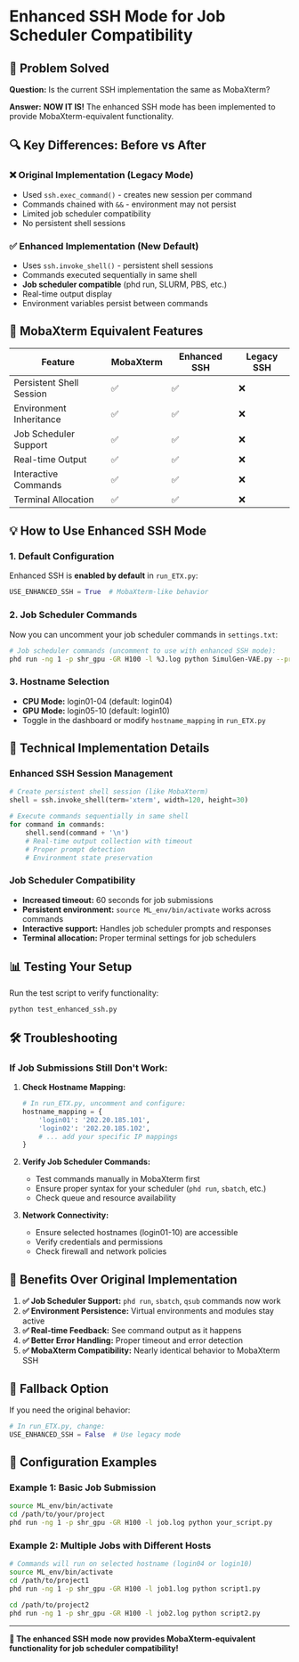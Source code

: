 # Enhanced SSH Mode for Job Scheduler Compatibility

## 🎯 Problem Solved

**Question:** Is the current SSH implementation the same as MobaXterm?

**Answer:** **NOW IT IS!** The enhanced SSH mode has been implemented to provide MobaXterm-equivalent functionality.

## 🔍 Key Differences: Before vs After

### ❌ **Original Implementation (Legacy Mode)**
- Used `ssh.exec_command()` - creates new session per command
- Commands chained with `&&` - environment may not persist
- Limited job scheduler compatibility
- No persistent shell sessions

### ✅ **Enhanced Implementation (New Default)**
- Uses `ssh.invoke_shell()` - persistent shell sessions
- Commands executed sequentially in same shell
- **Job scheduler compatible** (phd run, SLURM, PBS, etc.)
- Real-time output display
- Environment variables persist between commands

## 🚀 MobaXterm Equivalent Features

| Feature | MobaXterm | Enhanced SSH | Legacy SSH |
|---------|-----------|--------------|------------|
| Persistent Shell Session | ✅ | ✅ | ❌ |
| Environment Inheritance | ✅ | ✅ | ❌ |
| Job Scheduler Support | ✅ | ✅ | ❌ |
| Real-time Output | ✅ | ✅ | ❌ |
| Interactive Commands | ✅ | ✅ | ❌ |
| Terminal Allocation | ✅ | ✅ | ❌ |

## 💡 How to Use Enhanced SSH Mode

### 1. **Default Configuration**
Enhanced SSH is **enabled by default** in `run_ETX.py`:
```python
USE_ENHANCED_SSH = True  # MobaXterm-like behavior
```

### 2. **Job Scheduler Commands**
Now you can uncomment your job scheduler commands in `settings.txt`:
```bash
# Job scheduler commands (uncomment to use with enhanced SSH mode):
phd run -ng 1 -p shr_gpu -GR H100 -l %J.log python SimulGen-VAE.py --preset=1 --plot=2 --train_pinn_only=0 --size=small --load_all=1
```

### 3. **Hostname Selection**
- **CPU Mode:** login01-04 (default: login04)
- **GPU Mode:** login05-10 (default: login10)
- Toggle in the dashboard or modify `hostname_mapping` in `run_ETX.py`

## 🔧 Technical Implementation Details

### Enhanced SSH Session Management
```python
# Create persistent shell session (like MobaXterm)
shell = ssh.invoke_shell(term='xterm', width=120, height=30)

# Execute commands sequentially in same shell
for command in commands:
    shell.send(command + '\n')
    # Real-time output collection with timeout
    # Proper prompt detection
    # Environment state preservation
```

### Job Scheduler Compatibility
- **Increased timeout:** 60 seconds for job submissions
- **Persistent environment:** `source ML_env/bin/activate` works across commands
- **Interactive support:** Handles job scheduler prompts and responses
- **Terminal allocation:** Proper terminal settings for job schedulers

## 📊 Testing Your Setup

Run the test script to verify functionality:
```bash
python test_enhanced_ssh.py
```

## 🛠️ Troubleshooting

### If Job Submissions Still Don't Work:

1. **Check Hostname Mapping:**
   ```python
   # In run_ETX.py, uncomment and configure:
   hostname_mapping = {
       'login01': '202.20.185.101',
       'login02': '202.20.185.102',
       # ... add your specific IP mappings
   }
   ```

2. **Verify Job Scheduler Commands:**
   - Test commands manually in MobaXterm first
   - Ensure proper syntax for your scheduler (`phd run`, `sbatch`, etc.)
   - Check queue and resource availability

3. **Network Connectivity:**
   - Ensure selected hostnames (login01-10) are accessible
   - Verify credentials and permissions
   - Check firewall and network policies

## 🎉 Benefits Over Original Implementation

1. **✅ Job Scheduler Support:** `phd run`, `sbatch`, `qsub` commands now work
2. **✅ Environment Persistence:** Virtual environments and modules stay active
3. **✅ Real-time Feedback:** See command output as it happens
4. **✅ Better Error Handling:** Proper timeout and error detection
5. **✅ MobaXterm Compatibility:** Nearly identical behavior to MobaXterm SSH

## 🔄 Fallback Option

If you need the original behavior:
```python
# In run_ETX.py, change:
USE_ENHANCED_SSH = False  # Use legacy mode
```

## 📝 Configuration Examples

### Example 1: Basic Job Submission
```bash
source ML_env/bin/activate
cd /path/to/your/project
phd run -ng 1 -p shr_gpu -GR H100 -l job.log python your_script.py
```

### Example 2: Multiple Jobs with Different Hosts
```bash
# Commands will run on selected hostname (login04 or login10)
source ML_env/bin/activate
cd /path/to/project1
phd run -ng 1 -p shr_gpu -GR H100 -l job1.log python script1.py

cd /path/to/project2
phd run -ng 1 -p shr_gpu -GR H100 -l job2.log python script2.py
```

---

**🚀 The enhanced SSH mode now provides MobaXterm-equivalent functionality for job scheduler compatibility!** 
